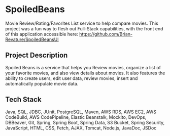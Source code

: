 # SpoiledBeans
Movie Review/Rating/Favorites List service to help compare movies. This project was a fun way to flesh out Full-Stack capabilities, with the front end of this application accessible here: 
https://github.com/Brian-Revature/SpoiledBeansUI

## Project Description
Spoiled Beans is a service that helps you Review movies, organize a list of your favorite movies, and also view details about movies. It also features the ability to create users, edit user data, review movies, insert and automatically populate movie data.

## Tech Stack
Java, SQL, JDBC, JUnit, PostgreSQL, Maven, AWS RDS, AWS EC2, AWS CodeBuild, AWS CodePipeline, Elastic Beanstalk, Mockito, DevOps, DBBeaver, Git, Spring, Spring Boot, Spring Data, S3 Bucket, Spring Security, JavaScript, HTML, CSS, Fetch, AJAX, Tomcat, Node.js, JavaDoc, JSDoc
